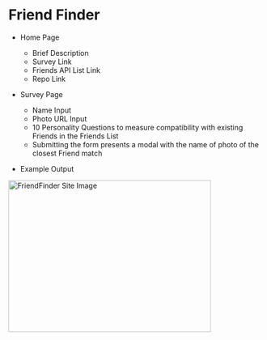# Friend Finder

* Home Page
    * Brief Description
    * Survey Link
    * Friends API List Link
    * Repo Link

* Survey Page
    * Name Input
    * Photo URL Input
    * 10 Personality Questions to measure compatibility with existing Friends in the Friends List
    * Submitting the form presents a modal with the name of photo of the closest Friend match

* Example Output

<img src="https://chrisgud.github.io/media/FriendFinder.PNG" alt="FriendFinder Site Image" width="400" height="300">